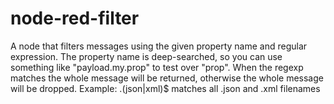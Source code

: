# node-red-filter
A node that filters messages using the given property name and regular expression.
The property name is deep-searched, so you can use something like "payload.my.prop" to test over "prop".
When the regexp matches the whole message will be returned, otherwise the whole message will be dropped.
Example: \.(json|xml)$ matches all .json and .xml filenames

